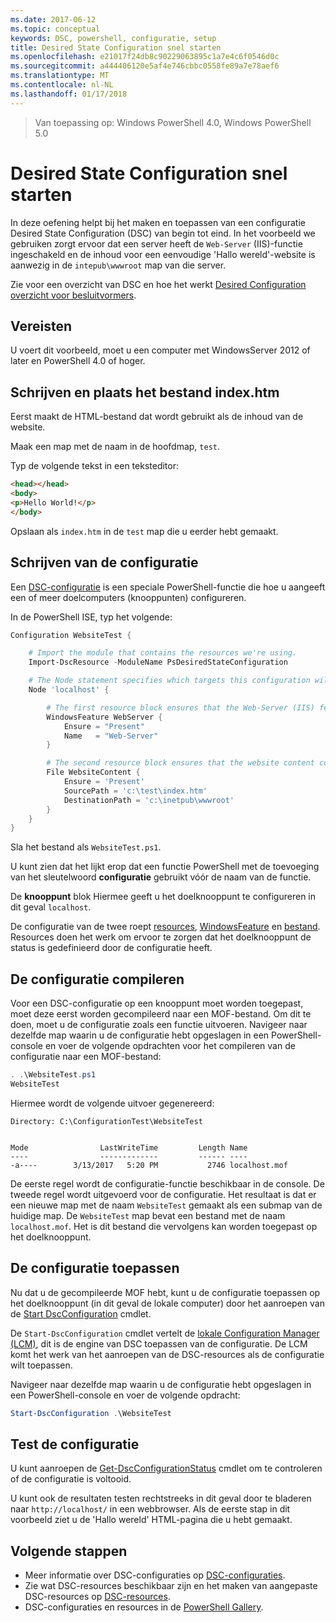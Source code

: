 ```yaml
---
ms.date: 2017-06-12
ms.topic: conceptual
keywords: DSC, powershell, configuratie, setup
title: Desired State Configuration snel starten
ms.openlocfilehash: e21017f24db8c90229063895c1a7e4c6f0546d0c
ms.sourcegitcommit: a444406120e5af4e746cbbc0558fe89a7e78aef6
ms.translationtype: MT
ms.contentlocale: nl-NL
ms.lasthandoff: 01/17/2018
---
```

> Van toepassing op: Windows PowerShell 4.0, Windows PowerShell 5.0

# <a name="desired-state-configuration-quick-start"></a>Desired State Configuration snel starten

In deze oefening helpt bij het maken en toepassen van een configuratie Desired State Configuration (DSC) van begin tot eind.
In het voorbeeld we gebruiken zorgt ervoor dat een server heeft de `Web-Server` (IIS)-functie ingeschakeld en de inhoud voor een eenvoudige 'Hallo wereld'-website is aanwezig in de `intepub\wwwroot` map van die server.

Zie voor een overzicht van DSC en hoe het werkt [Desired Configuration overzicht voor besluitvormers](decisionMaker.md).

## <a name="requirements"></a>Vereisten

U voert dit voorbeeld, moet u een computer met WindowsServer 2012 of later en PowerShell 4.0 of hoger.

## <a name="write-and-place-the-indexhtm-file"></a>Schrijven en plaats het bestand index.htm

Eerst maakt de HTML-bestand dat wordt gebruikt als de inhoud van de website.

Maak een map met de naam in de hoofdmap, `test`.

Typ de volgende tekst in een teksteditor:

```html
<head></head>
<body>
<p>Hello World!</p>
</body>
```

Opslaan als `index.htm` in de `test` map die u eerder hebt gemaakt. 

## <a name="write-the-configuration"></a>Schrijven van de configuratie

Een [DSC-configuratie](configurations.md) is een speciale PowerShell-functie die hoe u aangeeft een of meer doelcomputers (knooppunten) configureren.

In de PowerShell ISE, typ het volgende:

```powershell
Configuration WebsiteTest {

    # Import the module that contains the resources we're using.
    Import-DscResource -ModuleName PsDesiredStateConfiguration

    # The Node statement specifies which targets this configuration will be applied to.
    Node 'localhost' {

        # The first resource block ensures that the Web-Server (IIS) feature is enabled.
        WindowsFeature WebServer {
            Ensure = "Present"
            Name   = "Web-Server"
        }

        # The second resource block ensures that the website content copied to the website root folder.
        File WebsiteContent {
            Ensure = 'Present'
            SourcePath = 'c:\test\index.htm'
            DestinationPath = 'c:\inetpub\wwwroot'
        }
    }
}
```

Sla het bestand als `WebsiteTest.ps1`.

U kunt zien dat het lijkt erop dat een functie PowerShell met de toevoeging van het sleutelwoord **configuratie** gebruikt vóór de naam van de functie.

De **knooppunt** blok Hiermee geeft u het doelknooppunt te configureren in dit geval `localhost`.

De configuratie van de twee roept [resources](resources.md), [WindowsFeature](windowsFeatureResource.md) en [bestand](fileResource.md).
Resources doen het werk om ervoor te zorgen dat het doelknooppunt de status is gedefinieerd door de configuratie heeft.

## <a name="compile-the-configuration"></a>De configuratie compileren

Voor een DSC-configuratie op een knooppunt moet worden toegepast, moet deze eerst worden gecompileerd naar een MOF-bestand.
Om dit te doen, moet u de configuratie zoals een functie uitvoeren.
Navigeer naar dezelfde map waarin u de configuratie hebt opgeslagen in een PowerShell-console en voer de volgende opdrachten voor het compileren van de configuratie naar een MOF-bestand:

```powershell
. .\WebsiteTest.ps1
WebsiteTest
```

Hiermee wordt de volgende uitvoer gegenereerd:

```
Directory: C:\ConfigurationTest\WebsiteTest


Mode                LastWriteTime         Length Name
----                -------------         ------ ----
-a----        3/13/2017   5:20 PM           2746 localhost.mof
```

De eerste regel wordt de configuratie-functie beschikbaar in de console.
De tweede regel wordt uitgevoerd voor de configuratie.
Het resultaat is dat er een nieuwe map met de naam `WebsiteTest` gemaakt als een submap van de huidige map.
De `WebsiteTest` map bevat een bestand met de naam `localhost.mof`.
Het is dit bestand die vervolgens kan worden toegepast op het doelknooppunt.

## <a name="apply-the-configuration"></a>De configuratie toepassen

Nu dat u de gecompileerde MOF hebt, kunt u de configuratie toepassen op het doelknooppunt (in dit geval de lokale computer) door het aanroepen van de [Start DscConfiguration](/reference/5.1/PSDesiredStateConfiguration/Start-DscConfiguration) cmdlet.

De `Start-DscConfiguration` cmdlet vertelt de [lokale Configuration Manager (LCM)](metaConfig.md), dit is de engine van DSC toepassen van de configuratie.
De LCM komt het werk van het aanroepen van de DSC-resources als de configuratie wilt toepassen.

Navigeer naar dezelfde map waarin u de configuratie hebt opgeslagen in een PowerShell-console en voer de volgende opdracht:

```powershell
Start-DscConfiguration .\WebsiteTest
```

## <a name="test-the-configuration"></a>Test de configuratie

U kunt aanroepen de [Get-DscConfigurationStatus](/reference/5.1/PSDesiredStateConfiguration/Get-DscConfigurationStatus) cmdlet om te controleren of de configuratie is voltooid. 

U kunt ook de resultaten testen rechtstreeks in dit geval door te bladeren naar `http://localhost/` in een webbrowser.
Als de eerste stap in dit voorbeeld ziet u de 'Hallo wereld' HTML-pagina die u hebt gemaakt.

## <a name="next-steps"></a>Volgende stappen

- Meer informatie over DSC-configuraties op [DSC-configuraties](configurations.md).
- Zie wat DSC-resources beschikbaar zijn en het maken van aangepaste DSC-resources op [DSC-resources](resources.md).
- DSC-configuraties en resources in de [PowerShell Gallery](https://www.powershellgallery.com/).



